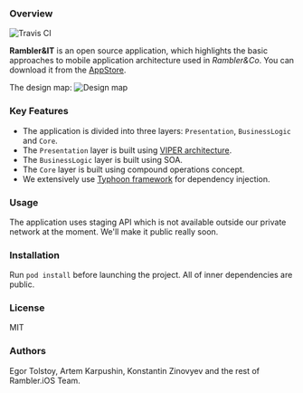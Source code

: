 ### Overview
![Travis CI](https://travis-ci.org/rambler-digital-solutions/rambler-it-ios.svg?branch=develop)

**Rambler&IT** is an open source application, which highlights the basic approaches to mobile application architecture used in *Rambler&Co*. You can download it from the [AppStore](https://itunes.apple.com/us/app/rambler-it/id1145829115).

The design map:
![Design map](http://i.imgur.com/MhQqy87.png)

### Key Features

- The application is divided into three layers: `Presentation`, `BusinessLogic` and `Core`.
- The `Presentation` layer is built using [VIPER architecture](https://github.com/rambler-digital-solutions/The-Book-of-VIPER).
- The `BusinessLogic` layer is built using SOA.
- The `Core` layer is built using compound operations concept.
- We extensively use [Typhoon framework](https://github.com/appsquickly/Typhoon) for dependency injection.

### Usage

The application uses staging API which is not available outside our private network at the moment. We'll make it public really soon.

### Installation

Run `pod install` before launching the project. All of inner dependencies are public.

### License

MIT

### Authors

Egor Tolstoy, Artem Karpushin, Konstantin Zinovyev and the rest of Rambler.iOS Team.
